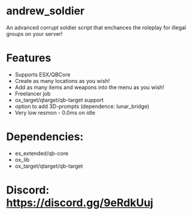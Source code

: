# andrew_soldier
An advanced corrupt soldier script that enchances the roleplay for illegal groups on your server!

# Features
- Supports ESX/QBCore
- Create as many locations as you wish!
- Add as many items and weapons into the menu as you wish!
- Freelancer job
- ox_target/qtarget/qb-target support
- option to add 3D-prompts (dependence: lunar_bridge)
- Very low resmon - 0.0ms on idle
# Dependencies:
- es_extended/qb-core
- ox_lib
- ox_target/qtarget/qb-target
# Discord: https://discord.gg/9eRdkUuj
